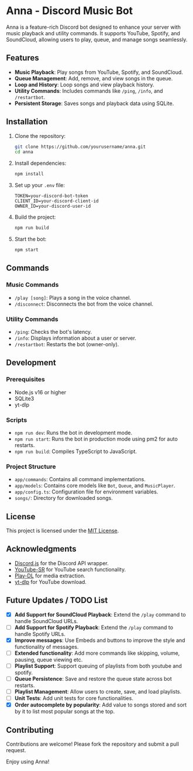 # Anna - Discord Music Bot

Anna is a feature-rich Discord bot designed to enhance your server with music playback and utility commands. It supports YouTube, Spotify, and SoundCloud, allowing users to play, queue, and manage songs seamlessly.

## Features

- **Music Playback**: Play songs from YouTube, Spotify, and SoundCloud.
- **Queue Management**: Add, remove, and view songs in the queue.
- **Loop and History**: Loop songs and view playback history.
- **Utility Commands**: Includes commands like `/ping`, `/info`, and `/restartbot`.
- **Persistent Storage**: Saves songs and playback data using SQLite.

## Installation

1. Clone the repository:
   ```bash
   git clone https://github.com/yourusername/anna.git
   cd anna
   ```

2. Install dependencies:
   ```bash
   npm install
   ```

3. Set up your `.env` file:
   ```plaintext
   TOKEN=your-discord-bot-token
   CLIENT_ID=your-discord-client-id
   OWNER_ID=your-discord-user-id
   ```

4. Build the project:
   ```bash
   npm run build
   ```

5. Start the bot:
   ```bash
   npm start
   ```

## Commands

### Music Commands
- `/play [song]`: Plays a song in the voice channel.
- `/disconnect`: Disconnects the bot from the voice channel.

### Utility Commands
- `/ping`: Checks the bot's latency.
- `/info`: Displays information about a user or server.
- `/restartbot`: Restarts the bot (owner-only).

## Development

### Prerequisites
- Node.js v16 or higher
- SQLite3
- yt-dlp

### Scripts
- `npm run dev`: Runs the bot in development mode.
- `npm run start`: Runs the bot in production mode using pm2 for auto restarts.
- `npm run build`: Compiles TypeScript to JavaScript.

### Project Structure
- `app/commands`: Contains all command implementations.
- `app/models`: Contains core models like `Bot`, `Queue`, and `MusicPlayer`.
- `app/config.ts`: Configuration file for environment variables.
- `songs/`: Directory for downloaded songs.

## License

This project is licensed under the [MIT License](./LICENSE).

## Acknowledgments

- [Discord.js](https://discord.js.org/) for the Discord API wrapper.
- [YouTube-SR](https://github.com/DevSnowflake/youtube-sr) for YouTube search functionality.
- [Play-DL](https://github.com/play-dl/play-dl) for media extraction.
- [yt-dlp](https://github.com/yt-dlp/yt-dlp) for YouTube download.

## Future Updates / TODO List

- [x] **Add Support for SoundCloud Playback**: Extend the `/play` command to handle SoundCloud URLs.
- [ ] **Add Support for Spotify Playback**: Extend the `/play` command to handle Spotify URLs.
- [x] **Improve messages**: Use Embeds and buttons to improve the style and functionality of messages. 
- [ ] **Extended functionality**: Add more commands like skipping, volume, pausing, queue viewing etc.
- [ ] **Playlist Support**: Support queuing of playlists from both youtube and spotify. 
- [ ] **Queue Persistence**: Save and restore the queue state across bot restarts.
- [ ] **Playlist Management**: Allow users to create, save, and load playlists.
- [ ] **Unit Tests**: Add unit tests for core functionalities.
- [x] **Order autocomplete by popularity**: Add value to songs stored and sort by it to list most popular songs at the top. 

## Contributing

Contributions are welcome! Please fork the repository and submit a pull request.

Enjoy using Anna!
